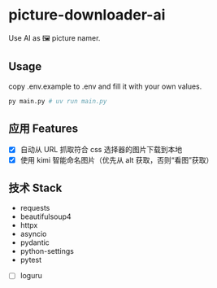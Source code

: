 # picture-downloader-ai

Use AI as 🖼️ picture namer.

## Usage

copy .env.example to .env and fill it with your own values.

```bash
py main.py # uv run main.py
```

## 应用 Features

- [x] 自动从 URL 抓取符合 css 选择器的图片下载到本地
- [x] 使用 kimi 智能命名图片（优先从 alt 获取，否则“看图”获取）

## 技术 Stack

- requests
- beautifulsoup4
- httpx
- asyncio
- pydantic
- python-settings
- pytest
- [ ] loguru
